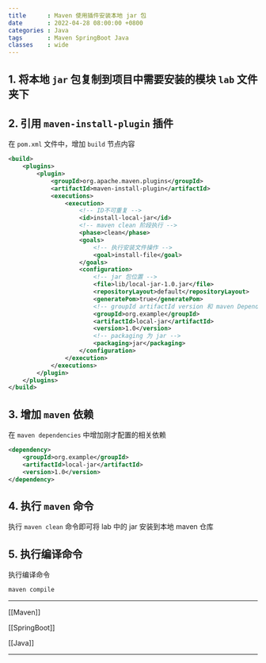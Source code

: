 ```yaml
---
title      : Maven 使用插件安装本地 jar 包
date       : 2022-04-28 08:00:00 +0800
categories : Java
tags       : Maven SpringBoot Java
classes    : wide
---
```


## 1. 将本地 `jar` 包复制到项目中需要安装的模块 `lab` 文件夹下

## 2. 引用 `maven-install-plugin` 插件

在 `pom.xml` 文件中，增加 `build` 节点内容

```xml
<build>
    <plugins>
        <plugin>
            <groupId>org.apache.maven.plugins</groupId>
            <artifactId>maven-install-plugin</artifactId>
            <executions>
                <execution>
                    <!-- ID不可重复 -->
                    <id>install-local-jar</id>
                    <!-- maven clean 阶段执行 -->
                    <phase>clean</phase>
                    <goals>
                        <!-- 执行安装文件操作 -->
                        <goal>install-file</goal>
                    </goals>
                    <configuration>
                        <!-- jar 包位置 -->
                        <file>lib/local-jar-1.0.jar</file>
                        <repositoryLayout>default</repositoryLayout>
                        <generatePom>true</generatePom>
                        <!-- groupId artifactId version 和 maven Dependency 中一致 -->
                        <groupId>org.example</groupId>
                        <artifactId>local-jar</artifactId>
                        <version>1.0</version>
                        <!-- packaging 为 jar -->
                        <packaging>jar</packaging>
                    </configuration>
                </execution>
            </executions>
        </plugin>
    </plugins>
</build>
```

## 3. 增加 `maven` 依赖

在 `maven dependencies` 中增加刚才配置的相关依赖

```xml
<dependency>
    <groupId>org.example</groupId>
    <artifactId>local-jar</artifactId>
    <version>1.0</version>
</dependency>
```

## 4. 执行 `maven` 命令

执行 `maven clean` 命令即可将 lab 中的 jar 安装到本地 maven 仓库

## 5. 执行编译命令

执行编译命令

```bash
maven compile
```

---

[[Maven]]

[[SpringBoot]]

[[Java]]

---
